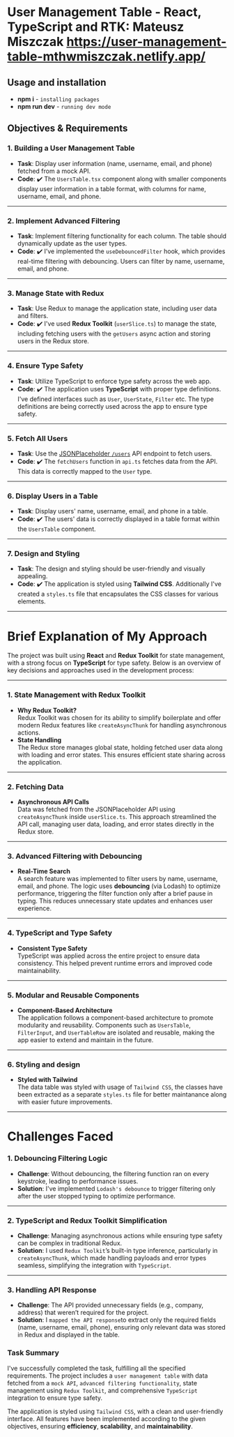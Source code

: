 # User Management Table - React, TypeScript and RTK: Mateusz Miszczak https://user-management-table-mthwmiszczak.netlify.app/

## Usage and installation

- **npm i** - `installing packages`
- **npm run dev** - `running dev mode`

## Objectives & Requirements

### 1. Building a User Management Table

- **Task**: Display user information (name, username, email, and phone) fetched from a mock API.
- **Code**: ✔️ The `UsersTable.tsx` component along with smaller components display user information in a table format, with columns for name, username, email, and phone.

---

### 2. Implement Advanced Filtering

- **Task**: Implement filtering functionality for each column. The table should dynamically update as the user types.
- **Code**: ✔️ I’ve implemented the `useDebouncedFilter` hook, which provides real-time filtering with debouncing. Users can filter by name, username, email, and phone.

---

### 3. Manage State with Redux

- **Task**: Use Redux to manage the application state, including user data and filters.
- **Code**: ✔️ I've used **Redux Toolkit** (`userSlice.ts`) to manage the state, including fetching users with the `getUsers` async action and storing users in the Redux store.

---

### 4. Ensure Type Safety

- **Task**: Utilize TypeScript to enforce type safety across the web app.
- **Code**: ✔️ The application uses **TypeScript** with proper type definitions. I've defined interfaces such as `User`, `UserState`, `Filter` etc. The type definitions are being correctly used across the app to ensure type safety.

---

### 5. Fetch All Users

- **Task**: Use the [JSONPlaceholder `/users`](https://jsonplaceholder.typicode.com/users) API endpoint to fetch users.
- **Code**: ✔️ The `fetchUsers` function in `api.ts` fetches data from the API. This data is correctly mapped to the `User` type.

---

### 6. Display Users in a Table

- **Task**: Display users' name, username, email, and phone in a table.
- **Code**: ✔️ The users' data is correctly displayed in a table format within the `UsersTable` component.

---

### 7. Design and Styling

- **Task**: The design and styling should be user-friendly and visually appealing.
- **Code**: ✔️ The application is styled using **Tailwind CSS**. Additionally I've created a `styles.ts` file that encapsulates the CSS classes for various elements.

---

# Brief Explanation of My Approach

The project was built using **React** and **Redux Toolkit** for state management, with a strong focus on **TypeScript** for type safety. Below is an overview of key decisions and approaches used in the development process:

---

### 1. State Management with Redux Toolkit

- **Why Redux Toolkit?**  
  Redux Toolkit was chosen for its ability to simplify boilerplate and offer modern Redux features like `createAsyncThunk` for handling asynchronous actions.
- **State Handling**  
  The Redux store manages global state, holding fetched user data along with loading and error states. This ensures efficient state sharing across the application.

---

### 2. Fetching Data

- **Asynchronous API Calls**  
  Data was fetched from the JSONPlaceholder API using `createAsyncThunk` inside `userSlice.ts`. This approach streamlined the API call, managing user data, loading, and error states directly in the Redux store.

---

### 3. Advanced Filtering with Debouncing

- **Real-Time Search**  
  A search feature was implemented to filter users by name, username, email, and phone. The logic uses **debouncing** (via Lodash) to optimize performance, triggering the filter function only after a brief pause in typing. This reduces unnecessary state updates and enhances user experience.

---

### 4. TypeScript and Type Safety

- **Consistent Type Safety**  
  TypeScript was applied across the entire project to ensure data consistency. This helped prevent runtime errors and improved code maintainability.

---

### 5. Modular and Reusable Components

- **Component-Based Architecture**  
  The application follows a component-based architecture to promote modularity and reusability. Components such as `UsersTable`, `FilterInput`, and `UserTableRow` are isolated and reusable, making the app easier to extend and maintain in the future.

---

### 6. Styling and design

- **Styled with Tailwind**  
  The data table was styled with usage of `Tailwind CSS`, the classes have been extracted as a separate `styles.ts` file for better maintanance along with easier future improvements.

---

# Challenges Faced

### 1. Debouncing Filtering Logic

- **Challenge**: Without debouncing, the filtering function ran on every keystroke, leading to performance issues.
- **Solution**: I've implemented `Lodash's debounce` to trigger filtering only after the user stopped typing to optimize performance.

---

### 2. TypeScript and Redux Toolkit Simplification

- **Challenge**: Managing asynchronous actions while ensuring type safety can be complex in traditional Redux.
- **Solution**: I used `Redux Toolkit`’s built-in type inference, particularly in `createAsyncThunk`, which made handling payloads and error types seamless, simplifying the integration with `TypeScript`.

---

### 3. Handling API Response

- **Challenge**: The API provided unnecessary fields (e.g., company, address) that weren’t required for the project.
- **Solution**: I `mapped the API response`to extract only the required fields (name, username, email, phone), ensuring only relevant data was stored in Redux and displayed in the table.

### Task Summary

I've successfully completed the task, fulfilling all the specified requirements. The project includes a `user management table` with data fetched from a `mock API`, `advanced filtering functionality`, state management using `Redux Toolkit`, and comprehensive `TypeScript` integration to ensure type safety.

The application is styled using `Tailwind CSS`, with a clean and user-friendly interface. All features have been implemented according to the given objectives, ensuring **efficiency**, **scalability**, and **maintainability**.

